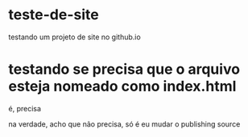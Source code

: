# teste-de-site
testando um projeto de site no github.io

# testando se precisa que o arquivo esteja nomeado como index.html
é, precisa
<p>na verdade, acho que não precisa, só é eu mudar o publishing source</>
